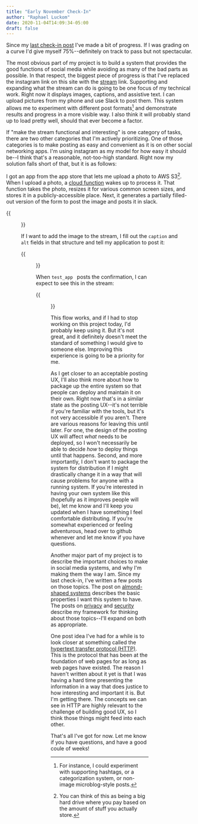 ```yaml
---
title: "Early November Check-In"
author: "Raphael Luckom"
date: 2020-11-04T14:09:34-05:00
draft: false
---
```


Since my [last check-in post](https://www.raphaelluckom.com/posts/october_check_in.html)
I've made a bit of progress. If I was grading on a curve I'd give myself 75%--definitely
on track to pass but not spectacular.

The most obvious part of my project is to build a system that provides the good
functions of social media while avoiding as many of the bad parts as possible. In that
respect, the biggest piece of progress is that I've replaced the instagram link
on this site with the [stream](https://www.raphaelluckom.com/stream.html) link. Supporting and
expanding what the stream can do is going to be one focus of my technical work. Right
now it displays images, captions, and assistive text. I can upload pictures from
my phone and use Slack to post them. This system allows me to experiment with different 
post formats[^1] and demonstrate results and progress in a more visible way. I also think it will
probably stand up to load pretty well, should that ever become a factor.

If "make the stream functional and interesting" is one category of tasks, there are two other categories
that I'm actively prioritizing. One of those categories is to make posting as easy and convenient
as it is on other social networking apps. I'm using instagram as my model for how easy
it should be--I think that's a reasonable, not-too-high standard. Right now my solution
falls short of that, but it is as follows:

I got an app from the app store that lets me upload a photo to AWS S3[^2]. When I upload a photo,
a [cloud function](https://www.raphaelluckom.com/posts/cloud_functions.html) wakes up
to process it. That function takes the photo, resizes it for various common screen sizes, and stores
it in a publicly-accessible place. Next, it generates a partially filled-out version of the
form to post the image and posts it in slack.


{{<figure src="/img/png/post_outline.png" caption="A preview of the image along with a skeleton of the form to use to post it" alt="In slack, a 100px-wide image. Underneath it a JSON structure with the keys itemType (image), mediaId (a uid), alt (not filled out), caption (not filled out) and timeAddedMS, with a millisecond timestamp.">}}

If I want to add the image to the stream, I fill out the `caption` and `alt` 
fields in that structure and tell my application to post it:

{{<figure src="/img/png/post_action.png" caption="When I tell the test_app bot to post the filled out structure, it does so, then responds with a confirmation of what it has published." alt="Two slack messages; one in which I amd telling the test app user to make a post, using the structure described previously, and another message in which it responds with that structure.">}}

When `test_app ` posts the confirmation, I can expect to see this in the stream:

{{<figure src="/img/png/posted.png" caption="The posted image, with caption, accessibility features and date" alt="The posted image, with caption, accessibility features, and date.">}}

This flow works, and if I had to stop working on this project today, I'd probably
keep using it. But it's not great, and it definitely doesn't meet the standard of something
I would give to someone else. Improving this experience is going to be a priority for me.

As I get closer to an acceptable posting UX, I'll also think more about how to package
up the entire system so that people can deploy and maintain it on their own. Right now
that's in a similar state as the posting UX--it's not terrible if you're familiar with the tools,
but it's not very accessible if you aren't. There are various reasons for leaving this until
later. For one, the design of the posting UX will affect _what_ needs to be deployed, so I won't
necessarily be able to decide _how_ to deploy things until that happens. Second, and 
more importantly, I don't want to package the system for distribution if I might drastically
change it in a way that will cause problems for anyone with a running system. If you're interested in having
your own system like this (hopefully as it improves people will be), let me know and I'll
keep you updated when I have something I feel comfortable distributing. If you're somewhat 
experienced or feeling adventurous, head over to github whenever and let me know if you have questions.

Another major part of my project is to describe the important choices to make
in social media systems, and why I'm making them the way I am. Since my last check-in, I've written
a few posts on those topics. The post on [almond-shaped systems](https://www.raphaelluckom.com/posts/almond_shape.html)
describes the basic properties I want this system to have. The posts on [privacy](https://www.raphaelluckom.com/posts/on_privacy_000.html) and [security](https://www.raphaelluckom.com/posts/on_security_000.html)
describe my framework for thinking about those topics--I'll expand on both as appropriate.

One post idea I've had for a while is to look closer at something called the [hypertext transfer
protocol (HTTP)](https://en.wikipedia.org/wiki/Hypertext_Transfer_Protocol). This
is the protocol that has been at the foundation of web pages for as long as web pages 
have existed. The reason I haven't written about it yet is that I was having a hard
time presenting the information in a way that does justice to how interesting and important
it is. But I'm getting there. The concepts we can see in HTTP are highly relevant to the
challenge of building good UX, so I think those things might feed into each other.

That's all I've got for now. Let me know if you have questions, and have a good coule of weeks!

[^1]: For instance, I could experiment with supporting hashtags, or a categorization system, or non-image microblog-style posts.
[^2]: You can think of this as being a big hard drive where you pay based on the amount of stuff you actually store.
